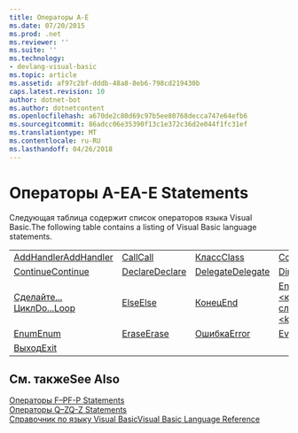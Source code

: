 ```yaml
---
title: Операторы A-E
ms.date: 07/20/2015
ms.prod: .net
ms.reviewer: ''
ms.suite: ''
ms.technology:
- devlang-visual-basic
ms.topic: article
ms.assetid: af97c2bf-dddb-48a8-8eb6-798cd219430b
caps.latest.revision: 10
author: dotnet-bot
ms.author: dotnetcontent
ms.openlocfilehash: a670de2c80d69c97b5ee80768decca747e64efb6
ms.sourcegitcommit: 86adcc06e35390f13c1e372c36d2e044f1fc31ef
ms.translationtype: MT
ms.contentlocale: ru-RU
ms.lasthandoff: 04/26/2018
---
```

# <a name="a-e-statements"></a><span data-ttu-id="22c72-102">Операторы A-E</span><span class="sxs-lookup"><span data-stu-id="22c72-102">A-E Statements</span></span>
<span data-ttu-id="22c72-103">Следующая таблица содержит список операторов языка Visual Basic.</span><span class="sxs-lookup"><span data-stu-id="22c72-103">The following table contains a listing of Visual Basic language statements.</span></span>  
  
|||||  
|---|---|---|---|  
|[<span data-ttu-id="22c72-104">AddHandler</span><span class="sxs-lookup"><span data-stu-id="22c72-104">AddHandler</span></span>](../../../visual-basic/language-reference/statements/addhandler-statement.md)|[<span data-ttu-id="22c72-105">Call</span><span class="sxs-lookup"><span data-stu-id="22c72-105">Call</span></span>](../../../visual-basic/language-reference/statements/call-statement.md)|[<span data-ttu-id="22c72-106">Класс</span><span class="sxs-lookup"><span data-stu-id="22c72-106">Class</span></span>](../../../visual-basic/language-reference/statements/class-statement.md)|[<span data-ttu-id="22c72-107">Const</span><span class="sxs-lookup"><span data-stu-id="22c72-107">Const</span></span>](../../../visual-basic/language-reference/statements/const-statement.md)|  
|[<span data-ttu-id="22c72-108">Continue</span><span class="sxs-lookup"><span data-stu-id="22c72-108">Continue</span></span>](../../../visual-basic/language-reference/statements/continue-statement.md)|[<span data-ttu-id="22c72-109">Declare</span><span class="sxs-lookup"><span data-stu-id="22c72-109">Declare</span></span>](../../../visual-basic/language-reference/statements/declare-statement.md)|[<span data-ttu-id="22c72-110">Delegate</span><span class="sxs-lookup"><span data-stu-id="22c72-110">Delegate</span></span>](../../../visual-basic/language-reference/statements/delegate-statement.md)|[<span data-ttu-id="22c72-111">Dim</span><span class="sxs-lookup"><span data-stu-id="22c72-111">Dim</span></span>](../../../visual-basic/language-reference/statements/dim-statement.md)|  
|[<span data-ttu-id="22c72-112">Сделайте... Цикл</span><span class="sxs-lookup"><span data-stu-id="22c72-112">Do...Loop</span></span>](../../../visual-basic/language-reference/statements/do-loop-statement.md)|[<span data-ttu-id="22c72-113">Else</span><span class="sxs-lookup"><span data-stu-id="22c72-113">Else</span></span>](../../../visual-basic/language-reference/statements/else-statement.md)|[<span data-ttu-id="22c72-114">Конец</span><span class="sxs-lookup"><span data-stu-id="22c72-114">End</span></span>](../../../visual-basic/language-reference/statements/end-statement.md)|[<span data-ttu-id="22c72-115">End \<ключевое слово></span><span class="sxs-lookup"><span data-stu-id="22c72-115">End \<keyword></span></span>](../../../visual-basic/language-reference/statements/end-keyword-statement.md)|  
|[<span data-ttu-id="22c72-116">Enum</span><span class="sxs-lookup"><span data-stu-id="22c72-116">Enum</span></span>](../../../visual-basic/language-reference/statements/enum-statement.md)|[<span data-ttu-id="22c72-117">Erase</span><span class="sxs-lookup"><span data-stu-id="22c72-117">Erase</span></span>](../../../visual-basic/language-reference/statements/erase-statement.md)|[<span data-ttu-id="22c72-118">Ошибка</span><span class="sxs-lookup"><span data-stu-id="22c72-118">Error</span></span>](../../../visual-basic/language-reference/statements/error-statement.md)|[<span data-ttu-id="22c72-119">Event</span><span class="sxs-lookup"><span data-stu-id="22c72-119">Event</span></span>](../../../visual-basic/language-reference/statements/event-statement.md)|  
|[<span data-ttu-id="22c72-120">Выход</span><span class="sxs-lookup"><span data-stu-id="22c72-120">Exit</span></span>](../../../visual-basic/language-reference/statements/exit-statement.md)||||  
  
## <a name="see-also"></a><span data-ttu-id="22c72-121">См. также</span><span class="sxs-lookup"><span data-stu-id="22c72-121">See Also</span></span>  
 [<span data-ttu-id="22c72-122">Операторы F–P</span><span class="sxs-lookup"><span data-stu-id="22c72-122">F-P Statements</span></span>](../../../visual-basic/language-reference/statements/f-p-statements.md)  
 [<span data-ttu-id="22c72-123">Операторы Q–Z</span><span class="sxs-lookup"><span data-stu-id="22c72-123">Q-Z Statements</span></span>](../../../visual-basic/language-reference/statements/q-z-statements.md)  
 [<span data-ttu-id="22c72-124">Справочник по языку Visual Basic</span><span class="sxs-lookup"><span data-stu-id="22c72-124">Visual Basic Language Reference</span></span>](../../../visual-basic/language-reference/index.md)
